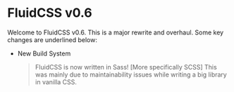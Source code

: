# FluidCSS v0.6

Welcome to FluidCSS v0.6. This is a major rewrite and overhaul. Some key changes are underlined below:

- New Build System
  > FluidCSS is now written in Sass! [More specifically SCSS]
  > This was mainly due to maintainability issues while writing a big library in vanilla CSS.
